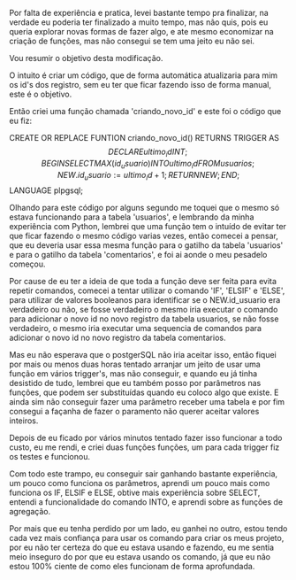 Por falta de experiência e pratica, levei bastante tempo pra finalizar, na verdade eu poderia ter finalizado a muito tempo, mas não quis, pois eu queria explorar novas formas de fazer algo, e ate mesmo economizar na criação de funções, mas não consegui se tem uma jeito eu não sei.

Vou resumir o objetivo desta modificação.

O intuito é criar um código, que de forma automática atualizaria para mim os id's dos registro, sem eu ter que ficar fazendo isso de forma manual, este é o objetivo.

Então criei uma função chamada 'criando_novo_id' e este foi o código que eu fiz:

CREATE OR REPLACE FUNTION criando_novo_id() RETURNS TRIGGER AS $$
DECLARE
ultimo_id INT;
BEGIN
SELECT MAX(id_usuario) INTO ultimo_id FROM usuarios;
NEW.id_usuario := ultimo_id + 1;
RETURN NEW;
END;
$$ LANGUAGE plpgsql;

Olhando para este código por alguns segundo me toquei que o mesmo só estava funcionando para a tabela 'usuarios', e lembrando da minha experiência com Python, lembrei que uma função tem o intuído de evitar ter que ficar fazendo o mesmo código varias vezes, então comecei a pensar, que eu deveria usar essa mesma função para o gatilho da tabela 'usuarios' e para o gatilho da tabela 'comentarios', e foi ai aonde o meu pesadelo começou.

Por cause de eu ter a ideia de que toda a função deve ser feita para evita repetir comandos, comecei a tentar utilizar o comando 'IF', 'ELSIF' e 'ELSE', para utilizar de valores booleanos para identificar se o NEW.id_usuario era verdadeiro ou não, se fosse verdadeiro o mesmo iria executar o comando para adicionar o novo id no novo registro da tabela usuarios, se não fosse verdadeiro, o mesmo iria executar uma sequencia de comandos para adicionar o novo id no novo registro da tabela comentarios.

Mas eu não esperava que o postgerSQL não iria aceitar isso, então fiquei por mais ou menos duas horas tentado arranjar um jeito de usar uma função em vários trigger's, mas não conseguir, e quando eu já tinha desistido de tudo, lembrei que eu também posso por parâmetros nas funções, que podem ser substituídas quando eu coloco algo que existe. E ainda sim não conseguir fazer uma parâmetro receber uma tabela e por fim consegui a façanha de fazer o paramento não querer aceitar valores inteiros.

Depois de eu ficado por vários minutos tentado fazer isso funcionar a todo custo, eu me rendi, e criei duas funções funções, um para cada trigger fiz os testes e funcionou.

Com todo este trampo, eu conseguir sair ganhando bastante experiência, um pouco como funciona os parâmetros, aprendi um pouco mais como funciona os IF, ELSIF e ELSE, obtive mais experiência sobre SELECT, entendi a funcionalidade do comando INTO, e aprendi sobre as funções de agregação.

Por mais que eu tenha perdido por um lado, eu ganhei no outro, estou tendo cada vez mais confiança para usar os comando para criar os meus projeto, por eu não ter certeza do que eu estava usando e fazendo, eu me sentia meio inseguro do por que eu estava usando os comando, já que eu não estou 100% ciente de como eles funcionam de forma aprofundada.
